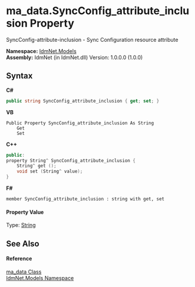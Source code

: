 # ma_data.SyncConfig_attribute_inclusion Property 
 

SyncConfig-attribute-inclusion - Sync Configuration resource attribute

**Namespace:**&nbsp;<a href="N_IdmNet_Models">IdmNet.Models</a><br />**Assembly:**&nbsp;IdmNet (in IdmNet.dll) Version: 1.0.0.0 (1.0.0)

## Syntax

**C#**<br />
``` C#
public string SyncConfig_attribute_inclusion { get; set; }
```

**VB**<br />
``` VB
Public Property SyncConfig_attribute_inclusion As String
	Get
	Set
```

**C++**<br />
``` C++
public:
property String^ SyncConfig_attribute_inclusion {
	String^ get ();
	void set (String^ value);
}
```

**F#**<br />
``` F#
member SyncConfig_attribute_inclusion : string with get, set

```


#### Property Value
Type: <a href="http://msdn2.microsoft.com/en-us/library/s1wwdcbf" target="_blank">String</a>

## See Also


#### Reference
<a href="T_IdmNet_Models_ma_data">ma_data Class</a><br /><a href="N_IdmNet_Models">IdmNet.Models Namespace</a><br />